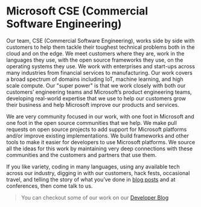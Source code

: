 # Microsoft CSE (Commercial Software Engineering)

Our team, CSE (Commercial Software Engineering), works side by side with customers to help them tackle their toughest technical problems both in the cloud and on the edge. We meet customers where they are, work in the languages they use, with the open source frameworks they use, on the operating systems they use. We work with enterprises and start-ups across many industries from financial services to manufacturing. Our work covers a broad spectrum of domains including IoT, machine learning, and high scale compute. Our "super power" is that we work closely with both our customers’ engineering teams and Microsoft’s product engineering teams, developing real-world expertise that we use to help our customers grow their business and help Microsoft improve our products and services.

We are very community focused in our work, with one foot in Microsoft and one foot in the open source communities that we help. We make pull requests on open source projects to add support for Microsoft platforms and/or improve existing implementations. We build frameworks and other tools to make it easier for developers to use Microsoft platforms. We source all the ideas for this work by maintaining very deep connections with these communities and the customers and partners that use them.

If you like variety, coding in many languages, using any available tech across our industry, digging in with our customers, hack fests, occasional travel, and telling the story of what you’ve done in [blog posts](https://www.microsoft.com/developerblog/) and at conferences, then come talk to us.

> You can checkout some of our work on our [Developer Blog](https://www.microsoft.com/developerblog/)

